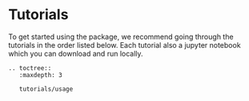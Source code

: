 # Tutorials

To get started using the package, we recommend going through the tutorials in the order
listed below. Each tutorial also a jupyter notebook which you can download and run
locally.

```{eval-rst}
.. toctree::
   :maxdepth: 3

   tutorials/usage
```
<!-- {BearID:6ec1e3bf574cc419122f7fbabb98820f} -->